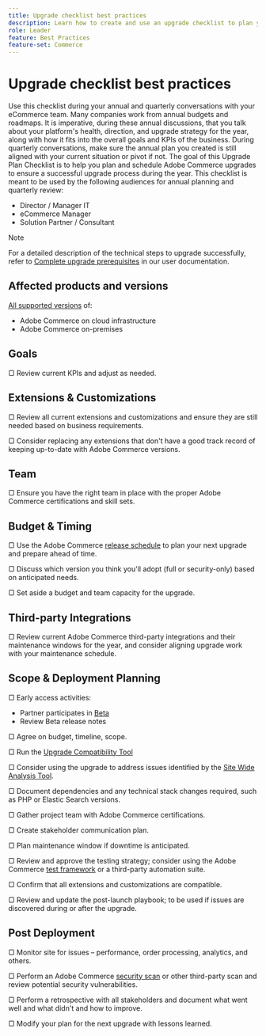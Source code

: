 ```yaml
---
title: Upgrade checklist best practices
description: Learn how to create and use an upgrade checklist to plan your Adobe Commerce and Magento Open Source upgrade strategy.
role: Leader
feature: Best Practices
feature-set: Commerce
---
```


# Upgrade checklist best practices

Use this checklist during your annual and quarterly conversations with your eCommerce team. Many companies work from annual budgets and roadmaps. It is imperative, during these annual discussions, that you talk about your platform's health, direction, and upgrade strategy for the year, along with how it fits into the overall goals and KPIs of the business. During quarterly conversations, make sure the annual plan you created is still aligned with your current situation or pivot if not. The goal of this Upgrade Plan Checklist is to help you plan and schedule Adobe Commerce upgrades to ensure a successful upgrade process during the year. This checklist is meant to be used by the following audiences for annual planning and quarterly review:

* Director / Manager IT
* eCommerce Manager
* Solution Partner / Consultant

>[!NOTE]
>
>For a detailed description of the technical steps to upgrade successfully, refer to [Complete upgrade prerequisites](https://experienceleague.adobe.com/docs/commerce-operations/upgrade-guide/prepare/prerequisites.html) in our user documentation.

## Affected products and versions

[All supported versions](../../../release/versions.md) of:

* Adobe Commerce on cloud infrastructure
* Adobe Commerce on-premises 

## Goals

▢ Review current KPIs and adjust as needed.

## Extensions & Customizations

▢ Review all current extensions and customizations and ensure they are still needed based on business requirements.

▢ Consider replacing any extensions that don't have a good track record of keeping up-to-date with Adobe Commerce versions.

## Team

▢ Ensure you have the right team in place with the proper Adobe Commerce certifications and skill sets.

## Budget & Timing

▢ Use the Adobe Commerce [release schedule](../../../release/schedule.md) to plan your next upgrade and prepare ahead of time.

▢ Discuss which version you think you'll adopt (full or security-only) based on anticipated needs.

▢ Set aside a budget and team capacity for the upgrade.

## Third-party Integrations

▢ Review current Adobe Commerce third-party integrations and their maintenance windows for the year, and consider aligning upgrade work with your maintenance schedule.

## Scope & Deployment Planning

▢ Early access activities:

* Partner participates in [Beta](../../../release/beta-program.md)  
* Review Beta release notes

▢ Agree on budget, timeline, scope.

▢ Run the [Upgrade Compatibility Tool](../../../upgrade/upgrade-compatibility-tool/overview.md)

▢ Consider using the upgrade to address issues identified by the [Site Wide Analysis Tool](../../../tools/site-wide-analysis-tool/intro.md).

▢ Document dependencies and any technical stack changes required, such as PHP or Elastic Search versions.

▢ Gather project team with Adobe Commerce certifications.

▢ Create stakeholder communication plan.

▢ Plan maintenance window if downtime is anticipated.

▢ Review and approve the testing strategy; consider using the Adobe Commerce [test framework](ç) or a third-party automation suite.

▢ Confirm that all extensions and customizations are compatible.

▢ Review and update the post-launch playbook; to be used if issues are discovered during or after the upgrade.

## Post Deployment

▢ Monitor site for issues – performance, order processing, analytics, and others.

▢ Perform an Adobe Commerce [security scan](https://account.magento.com/scanner/dashboard/) or other third-party scan and review potential security vulnerabilities.

▢ Perform a retrospective with all stakeholders and document what went well and what didn't and how to improve.

▢ Modify your plan for the next upgrade with lessons learned.
